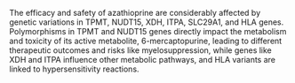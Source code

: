 The efficacy and safety of azathioprine are considerably affected by genetic variations in TPMT, NUDT15, XDH, ITPA, SLC29A1, and HLA genes. Polymorphisms in TPMT and NUDT15 genes directly impact the metabolism and toxicity of its active metabolite, 6-mercaptopurine, leading to different therapeutic outcomes and risks like myelosuppression, while genes like XDH and ITPA influence other metabolic pathways, and HLA variants are linked to hypersensitivity reactions.